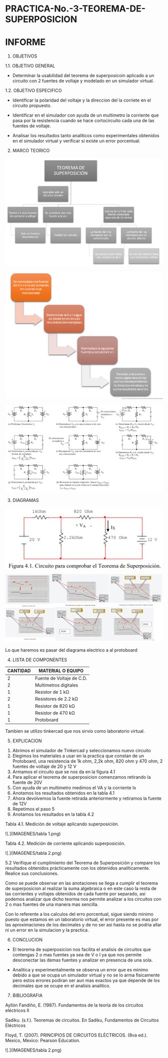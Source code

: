 # PRACTICA-No.-3-TEOREMA-DE-SUPERPOSICION

# INFORME

1. OBJETIVOS 

1.1. OBJETIVO GENERAL

- Determinar la usabilidad del teorema de superposicoin aplicado a un circuito con 2 fuentes de voltaje  y modelado en un simulador virtual.

 1.2. OBJETIVO ESPECIFICO  
   

- Identificar la polaridad del voltaje y la direccion del la corriete en el circuito propuesto.
- Identificar en el simulador con ayuda de un multimetro la corriente que pasa por la resistencia cuando se hace cortocircuito cada una de las fuentes de voltaje.

- Analisar los resultados tanto analiticos como experimentales  obtenidos en el simulador virtual y  verificar si existe un error porcentual.


2. MARCO TEORICO

![.](IMAGENES/aa.png)

![.](IMAGENES/aaa.png)

![.](IMAGENES/aaaa.png)


3. DIAGRAMAS

![.](IMAGENES/aaaaa.png)

![.](IMAGENES/diagramaS.png)

Lo que haremos es pasar del diagrama electrico a al protoboard 


4. LISTA DE COMPONENTES

| CANTIDAD|MATERIAL O EQUIPO|
| ----- | ---- |
| 2|Fuente de Voltaje de C.D.|
|2|Multimetros digitales|
|1|Resistor de 1 kΩ|
|2|Resistores de 2.2 kΩ|
|1|Resistor de 820 kΩ|
|1|Resistor de 470 kΩ|
|1|Protoboard|

Tambien se utilizo tinkercad que nos sirvio como laboratorio virtual.

5. EXPLICACION 

1)  Abrimos el simulador de Tinkercad y seleccionamos nuevo circuito
2) Elegimos los materiales a usar en la practica que constan de un Protoboard, una resistencia de 1k ohm, 2,2k ohm, 820 ohm y 470 ohm, 2 fuentes de voltaje de 20 y 12 V
3)  Armamos el circuito que se nos da en la figura 4.1
4)  Para aplicar el teorema de superposicion comenzamos retirando la fuente de 20V
5) Con ayuda de un multimetro medimos el VA y la corriente Ix
6) Anotamos los resultados obtenidos en la tabla 4.1
7) Ahora devolvemos la fuente retirada anteriormente y retiramos la fuente de 12V
8) Repetimos el paso 5 
9) Anotamos los resultados en la tabla 4.2

Tabla 4.1. Medición de voltaje aplicando superposición.

![.](IMAGENES/tabla 1.png)

Tabla 4.2. Medición de corriente aplicando superposición.

![.](IMAGENES/tabla 2.png)

5.2 Verifique el cumplimiento del Teorema de Superposición y compare los
resultados obtenidos prácticamente con los obtenidos analíticamente. Realice sus
conclusiones.

Como se puede observar en las anotaciones se llega a cumplir el teorema de superposicion al realizar la suma algebraica o en este caso la resta de las corrientes y voltajes obtenidos de cada fuente por separado, asi podemos analizar que dicho teorma nos permite analizar a los circuitos con 2 o mas fuentes de una manera mas sencilla.

Con lo referente a los calculos del erro porcentual, sigue siendo minimo puesto que estamos en un laboratorio virtual, el error presente es mas por las aproximaciones de los decimales y de no ser asi hasta no se podria allar ni un error en la simulacion y la practica.

6. CONCLUCION 

- El teorema de superposicion nos facilita  el analisis de circuitos que contengas 2 o mas fuentes  ya sea de V o I ya que nos permite desconectar las demas fuentes y analizar en presencia de una sola.

- Analitica y experimentalmente se observa un error que es minimo debido a que se ocupa un simulador virtual y no se lo arma fisicamente pero estos errores podiran ser aun mas exactos ya que depende de los decimales que se ocupe en el analisis analitico.

7. BIBLIOGRAFIA

Ayllón Fandiño, E. (1987). Fundamentos de la teoría de los circuitos eléctricos II

Sadiku. (s.f.). Teoremas de circuitos. En Sadiku, Fundamentos de Circuitos Eléctricos

Floyd, T. (2007). PRINCIPIOS DE CIRCUITOS ELÉCTRICOS. (8va ed.). Mexico, Mexico: Pearson Education.

![.](IMAGENES/tabla 2.png)
